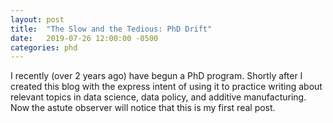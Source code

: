 ```yaml
---
layout: post
title:  "The Slow and the Tedious: PhD Drift"
date:   2019-07-26 12:00:00 -0500
categories: phd
---
```


I recently (over 2 years ago) have  begun a PhD program. Shortly after I created this blog with the express intent of using it to practice writing about relevant topics in data science, data policy, and additive manufacturing. Now the astute observer will notice that this is my first real post. 